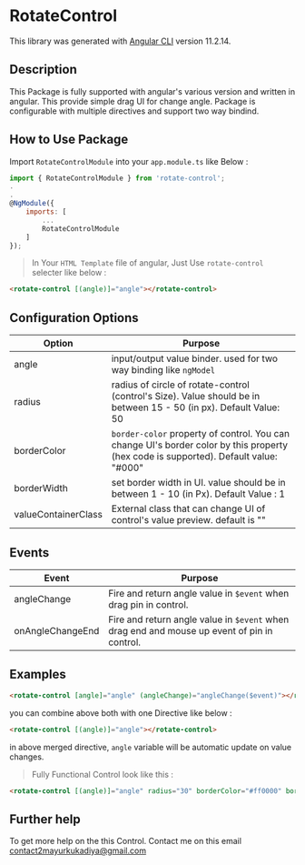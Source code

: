 # RotateControl

This library was generated with [Angular CLI](https://github.com/angular/angular-cli) version 11.2.14.

## Description

This Package is fully supported with angular's various version and written in angular. This provide simple drag UI for change angle. Package is configurable with multiple directives and support two way bindind.

## How to Use Package

Import `RotateControlModule` into your `app.module.ts` like Below :
```javascript
import { RotateControlModule } from 'rotate-control';
.
.
@NgModule({
    imports: [
        ...
        RotateControlModule
    ]
});
```
>In Your `HTML Template` file of angular, Just Use `rotate-control` selecter like below : 

```html
<rotate-control [(angle)]="angle"></rotate-control>
```


## Configuration Options

Option | Purpose
------------ | -------------
angle | input/output value binder. used for two way binding like `ngModel`
radius | radius of circle of rotate-control (control's Size). Value should be in between 15 - 50 (in px). Default Value: 50
borderColor | `border-color` property of control. You can change UI's border color by this property (hex code is supported). Default value: "#000"
borderWidth | set border width in UI. value should be in between 1 - 10 (in Px). Default Value : 1
valueContainerClass | External class that can change UI of control's value preview. default is ""


## Events

Event | Purpose
------|---------
angleChange | Fire and return angle value in `$event` when drag pin in control.
onAngleChangeEnd | Fire and return angle value in `$event` when drag end and mouse up event of pin in control.

## Examples

```html
<rotate-control [angle]="angle" (angleChange)="angleChange($event)"></rotate-control>
```

you can combine above both with one Directive like below : 

```html
<rotate-control [(angle)]="angle"></rotate-control>
```

in above merged directive, `angle` variable will be automatic update on value changes.

> Fully Functional Control look like this : 

```html
<rotate-control [(angle)]="angle" radius="30" borderColor="#ff0000" borderWidth="2" valueContainerClass="preview" (onAngleChangeEnd)="afterAngleChange($event)"></rotate-control>
```

## Further help

To get more help on the this Control. Contact me on this email [contact2mayurkukadiya@gmail.com](mailto:contact2mayurkukadiya@gmail.com)

